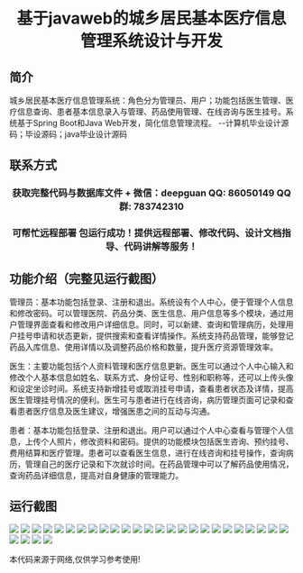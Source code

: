 <p><h1 align="center">基于javaweb的城乡居民基本医疗信息管理系统设计与开发</h1></p>

## 简介
城乡居民基本医疗信息管理系统：角色分为管理员、用户；功能包括医生管理、医疗信息查询、患者基本信息录入与管理、药品使用管理、在线咨询与医生挂号。系统基于Spring Boot和Java Web开发，简化信息管理流程。    --计算机毕业设计源码；毕设源码；java毕业设计源码


## 联系方式
<p><h3 align="center">获取完整代码与数据库文件 + 微信：deepguan QQ: 86050149 QQ群: 783742310</h3></p>
<p><h3 align="center">可帮忙远程部署 包运行成功！提供远程部署、修改代码、设计文档指导、代码讲解等服务！</h3></p>

## 功能介绍（完整见运行截图）
管理员：基本功能包括登录、注册和退出。系统设有个人中心，便于管理个人信息和修改密码。可以管理医院、药品分类、医生信息、用户信息等多个模块，通过用户管理界面查看和修改用户详细信息。同时，可以新建、查询和管理病历，处理用户挂号申请和状态更新，提供搜索和查看详情操作。系统支持药品管理，能够登记药品入库信息、使用详情以及调整药品价格和数量，提升医疗资源管理效率。

医生：主要功能包括个人资料管理和医疗信息更新。医生可以通过个人中心输入和修改个人基本信息如姓名、联系方式、身份证号、性别和职称等，还可以上传头像和设定坐诊时间。系统支持新增挂号或取消挂号申请，查看患者状态及详情，提高医生管理挂号情况的便利。医生可与患者进行在线咨询，病历管理页面可记录和查看患者医疗信息及医生建议，增强医患之间的互动与沟通。

患者：基本功能包括登录、注册和退出。用户可以通过个人中心查看与管理个人信息，上传个人照片，修改资料和密码。提供的功能模块包括医生咨询、预约挂号、费用结算和医疗管理。患者可以查看医生信息，进行在线咨询和挂号操作，查询病历，管理自己的医疗记录和下次就诊时间。在药品管理中可以了解药品使用情况，查询药品详细信息，提高对自身健康的管理能力。


## 运行截图
![](img/001.jpg)
![](img/002.jpg)
![](img/003.jpg)
![](img/004.jpg)
![](img/005.jpg)
![](img/006.jpg)
![](img/007.jpg)
![](img/008.jpg)
![](img/009.jpg)
![](img/010.jpg)
![](img/011.jpg)
![](img/012.jpg)
![](img/013.jpg)
![](img/014.jpg)
![](img/015.jpg)
![](img/016.jpg)
![](img/017.jpg)
![](img/018.jpg)
![](img/019.jpg)
![](img/020.jpg)
![](img/021.jpg)
![](img/022.jpg)
![](img/023.jpg)
![](img/024.jpg)
![](img/025.jpg)
![](img/026.jpg)
![](img/027.jpg)
![](img/028.jpg)
![](img/029.jpg)

<p>本代码来源于网络,仅供学习参考使用!</p>
